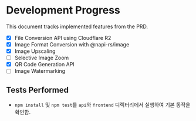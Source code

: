 # Development Progress

This document tracks implemented features from the PRD.

- [x] File Conversion API using Cloudflare R2
- [x] Image Format Conversion with @napi-rs/image
 - [x] Image Upscaling
- [ ] Selective Image Zoom
- [x] QR Code Generation API
- [ ] Image Watermarking

## Tests Performed
- `npm install` 및 `npm test`를 `api`와 `frontend` 디렉터리에서 실행하여 기본 동작을 확인함.
